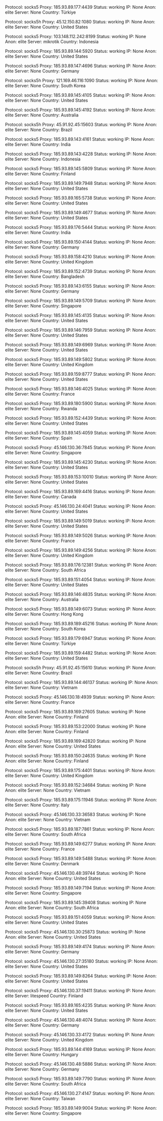 Protocol: socks5
Proxy: 185.93.89.177:4439
Status: working
IP: None
Anon: elite
Server: None
Country: Türkiye

Protocol: socks5h
Proxy: 45.12.150.82:1080
Status: working
IP: None
Anon: elite
Server: None
Country: United States

Protocol: socks5
Proxy: 103.148.112.242:8199
Status: working
IP: None
Anon: elite
Server: mikrotik
Country: Indonesia

Protocol: socks5
Proxy: 185.93.89.144:5920
Status: working
IP: None
Anon: elite
Server: None
Country: United States

Protocol: socks5
Proxy: 185.93.89.147:4696
Status: working
IP: None
Anon: elite
Server: None
Country: Germany

Protocol: socks5h
Proxy: 121.169.46.116:1090
Status: working
IP: None
Anon: elite
Server: None
Country: South Korea

Protocol: socks5
Proxy: 185.93.89.145:4105
Status: working
IP: None
Anon: elite
Server: None
Country: United States

Protocol: socks5
Proxy: 185.93.89.145:4192
Status: working
IP: None
Anon: elite
Server: None
Country: Australia

Protocol: socks5h
Proxy: 45.91.92.45:15603
Status: working
IP: None
Anon: elite
Server: None
Country: Brazil

Protocol: socks5
Proxy: 185.93.89.143:4161
Status: working
IP: None
Anon: elite
Server: None
Country: India

Protocol: socks5
Proxy: 185.93.89.143:4228
Status: working
IP: None
Anon: elite
Server: None
Country: Indonesia

Protocol: socks5
Proxy: 185.93.89.145:5809
Status: working
IP: None
Anon: elite
Server: None
Country: Finland

Protocol: socks5
Proxy: 185.93.89.149:7948
Status: working
IP: None
Anon: elite
Server: None
Country: United States

Protocol: socks5
Proxy: 185.93.89.165:5738
Status: working
IP: None
Anon: elite
Server: None
Country: United States

Protocol: socks5
Proxy: 185.93.89.149:4677
Status: working
IP: None
Anon: elite
Server: None
Country: United States

Protocol: socks5
Proxy: 185.93.89.176:5444
Status: working
IP: None
Anon: elite
Server: None
Country: India

Protocol: socks5
Proxy: 185.93.89.150:4144
Status: working
IP: None
Anon: elite
Server: None
Country: Germany

Protocol: socks5
Proxy: 185.93.89.158:4210
Status: working
IP: None
Anon: elite
Server: None
Country: United Kingdom

Protocol: socks5
Proxy: 185.93.89.152:4739
Status: working
IP: None
Anon: elite
Server: None
Country: Bangladesh

Protocol: socks5
Proxy: 185.93.89.143:6155
Status: working
IP: None
Anon: elite
Server: None
Country: Germany

Protocol: socks5
Proxy: 185.93.89.149:5709
Status: working
IP: None
Anon: elite
Server: None
Country: Singapore

Protocol: socks5
Proxy: 185.93.89.145:4135
Status: working
IP: None
Anon: elite
Server: None
Country: United States

Protocol: socks5
Proxy: 185.93.89.146:7959
Status: working
IP: None
Anon: elite
Server: None
Country: United States

Protocol: socks5
Proxy: 185.93.89.149:6969
Status: working
IP: None
Anon: elite
Server: None
Country: United States

Protocol: socks5
Proxy: 185.93.89.149:5802
Status: working
IP: None
Anon: elite
Server: None
Country: United Kingdom

Protocol: socks5
Proxy: 185.93.89.159:8777
Status: working
IP: None
Anon: elite
Server: None
Country: United States

Protocol: socks5
Proxy: 185.93.89.146:4025
Status: working
IP: None
Anon: elite
Server: None
Country: France

Protocol: socks5
Proxy: 185.93.89.180:5900
Status: working
IP: None
Anon: elite
Server: None
Country: Rwanda

Protocol: socks5
Proxy: 185.93.89.152:4439
Status: working
IP: None
Anon: elite
Server: None
Country: United States

Protocol: socks5
Proxy: 185.93.89.145:4059
Status: working
IP: None
Anon: elite
Server: None
Country: Spain

Protocol: socks5
Proxy: 45.146.130.36:7845
Status: working
IP: None
Anon: elite
Server: None
Country: Singapore

Protocol: socks5
Proxy: 185.93.89.145:4230
Status: working
IP: None
Anon: elite
Server: None
Country: United States

Protocol: socks5
Proxy: 185.93.89.153:10010
Status: working
IP: None
Anon: elite
Server: None
Country: United States

Protocol: socks5
Proxy: 185.93.89.169:4416
Status: working
IP: None
Anon: elite
Server: None
Country: Canada

Protocol: socks5
Proxy: 45.146.130.24:4041
Status: working
IP: None
Anon: elite
Server: None
Country: United States

Protocol: socks5
Proxy: 185.93.89.149:5019
Status: working
IP: None
Anon: elite
Server: None
Country: United States

Protocol: socks5
Proxy: 185.93.89.149:5026
Status: working
IP: None
Anon: elite
Server: None
Country: France

Protocol: socks5
Proxy: 185.93.89.149:4256
Status: working
IP: None
Anon: elite
Server: None
Country: United Kingdom

Protocol: socks5
Proxy: 185.93.89.176:12381
Status: working
IP: None
Anon: elite
Server: None
Country: South Africa

Protocol: socks5
Proxy: 185.93.89.151:4054
Status: working
IP: None
Anon: elite
Server: None
Country: United States

Protocol: socks5
Proxy: 185.93.89.146:4835
Status: working
IP: None
Anon: elite
Server: None
Country: Australia

Protocol: socks5
Proxy: 185.93.89.149:6073
Status: working
IP: None
Anon: elite
Server: None
Country: Hong Kong

Protocol: socks5
Proxy: 185.93.89.189:45216
Status: working
IP: None
Anon: elite
Server: None
Country: South Korea

Protocol: socks5
Proxy: 185.93.89.179:6947
Status: working
IP: None
Anon: elite
Server: None
Country: Türkiye

Protocol: socks5
Proxy: 185.93.89.159:4482
Status: working
IP: None
Anon: elite
Server: None
Country: United States

Protocol: socks5h
Proxy: 45.91.92.45:15610
Status: working
IP: None
Anon: elite
Server: None
Country: Brazil

Protocol: socks5
Proxy: 185.93.89.144:46137
Status: working
IP: None
Anon: elite
Server: None
Country: Vietnam

Protocol: socks5
Proxy: 45.146.130.18:4939
Status: working
IP: None
Anon: elite
Server: None
Country: France

Protocol: socks5
Proxy: 185.93.89.169:27605
Status: working
IP: None
Anon: elite
Server: None
Country: Finland

Protocol: socks5
Proxy: 185.93.89.153:22000
Status: working
IP: None
Anon: elite
Server: None
Country: Finland

Protocol: socks5
Proxy: 185.93.89.169:42820
Status: working
IP: None
Anon: elite
Server: None
Country: United States

Protocol: socks5
Proxy: 185.93.89.150:24635
Status: working
IP: None
Anon: elite
Server: None
Country: Finland

Protocol: socks5
Proxy: 185.93.89.175:4401
Status: working
IP: None
Anon: elite
Server: None
Country: United Kingdom

Protocol: socks5
Proxy: 185.93.89.152:34684
Status: working
IP: None
Anon: elite
Server: None
Country: Vietnam

Protocol: socks5
Proxy: 185.93.89.175:11946
Status: working
IP: None
Anon: elite
Server: None
Country: Italy

Protocol: socks5
Proxy: 45.146.130.33:36583
Status: working
IP: None
Anon: elite
Server: None
Country: Vietnam

Protocol: socks5
Proxy: 185.93.89.187:7861
Status: working
IP: None
Anon: elite
Server: None
Country: South Africa

Protocol: socks5
Proxy: 185.93.89.149:6277
Status: working
IP: None
Anon: elite
Server: None
Country: France

Protocol: socks5
Proxy: 185.93.89.149:5488
Status: working
IP: None
Anon: elite
Server: None
Country: Denmark

Protocol: socks5
Proxy: 45.146.130.48:39744
Status: working
IP: None
Anon: elite
Server: None
Country: United States

Protocol: socks5
Proxy: 185.93.89.149:7194
Status: working
IP: None
Anon: elite
Server: None
Country: Singapore

Protocol: socks5
Proxy: 185.93.89.145:39408
Status: working
IP: None
Anon: elite
Server: None
Country: South Africa

Protocol: socks5
Proxy: 185.93.89.151:4059
Status: working
IP: None
Anon: elite
Server: None
Country: United States

Protocol: socks5
Proxy: 45.146.130.30:25873
Status: working
IP: None
Anon: elite
Server: None
Country: United States

Protocol: socks5
Proxy: 185.93.89.149:4174
Status: working
IP: None
Anon: elite
Server: None
Country: Germany

Protocol: socks5
Proxy: 45.146.130.27:35180
Status: working
IP: None
Anon: elite
Server: None
Country: United States

Protocol: socks5
Proxy: 185.93.89.149:8264
Status: working
IP: None
Anon: elite
Server: None
Country: United States

Protocol: socks5
Proxy: 45.146.130.37:19411
Status: working
IP: None
Anon: elite
Server: litespeed
Country: Finland

Protocol: socks5
Proxy: 185.93.89.165:4235
Status: working
IP: None
Anon: elite
Server: None
Country: United States

Protocol: socks5
Proxy: 45.146.130.48:4074
Status: working
IP: None
Anon: elite
Server: None
Country: Germany

Protocol: socks5
Proxy: 45.146.130.33:4172
Status: working
IP: None
Anon: elite
Server: None
Country: United Kingdom

Protocol: socks5
Proxy: 185.93.89.144:4169
Status: working
IP: None
Anon: elite
Server: None
Country: Hungary

Protocol: socks5
Proxy: 45.146.130.48:5886
Status: working
IP: None
Anon: elite
Server: None
Country: Germany

Protocol: socks5
Proxy: 185.93.89.149:7790
Status: working
IP: None
Anon: elite
Server: None
Country: South Africa

Protocol: socks5
Proxy: 45.146.130.27:4147
Status: working
IP: None
Anon: elite
Server: None
Country: Taiwan

Protocol: socks5
Proxy: 185.93.89.149:9004
Status: working
IP: None
Anon: elite
Server: None
Country: Singapore

